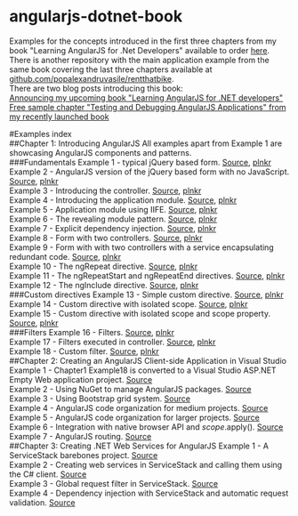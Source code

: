 angularjs-dotnet-book
=====================

Examples for the concepts introduced in the first three chapters from my book "Learning AngularJS for .Net Developers" available to order [here](http://bit.ly/1kbcAdf).  
There is another repository with the main application example from the same book covering the last three chapters available at  [github.com/popalexandruvasile/rentthatbike](https://github.com/popalexandruvasile/rentthatbike).  
There are two blog posts introducing this book:  
[Announcing my upcoming book "Learning AngularJS for .NET developers"](http://alexvpop.blogspot.co.uk/2014/06/announcing-learning-angularjs-dotnet.html)  
[Free sample chapter "Testing and Debugging AngularJS Applications" from my recently launched book](http://alexvpop.blogspot.com/2014/07/free-sample-chapter-testing-angularjs.html)  

#Examples index  
##Chapter 1: Introducing AngularJS
All examples apart from Example 1 are showcasing AngularJS components and patterns.   
###Fundamentals
Example 1 - typical jQuery based form. [Source](Chapter1/Example1), [plnkr](http://plnkr.co/edit/nqF38J?p=preview)  
Example 2 - AngularJS version of the jQuery based form with no JavaScript. [Source](Chapter1/Example2), [plnkr](http://plnkr.co/edit/UNRH3j?p=preview)  
Example 3 - Introducing the controller. [Source](Chapter1/Example3), [plnkr](http://plnkr.co/edit/qbNJm4?p=preview)  
Example 4 - Introducing the application module. [Source](Chapter1/Example4), [plnkr](http://plnkr.co/edit/yWVc96?p=preview)  
Example 5 - Application module using IIFE. [Source](Chapter1/Example5), [plnkr](http://plnkr.co/edit/hxVxHU?p=preview)  
Example 6 - The revealing module pattern. [Source](Chapter1/Example6), [plnkr](http://plnkr.co/edit/YFvyEa?p=preview)  
Example 7 - Explicit dependency injection. [Source](Chapter1/Example7), [plnkr](http://plnkr.co/edit/73Y9yf?p=preview)  
Example 8 - Form with two controllers. [Source](Chapter1/Example8), [plnkr](http://plnkr.co/edit/gmyCY8?p=preview)  
Example 9 - Form with with two controllers with a service encapsulating redundant code. [Source](Chapter1/Example9), [plnkr](http://plnkr.co/edit/a4AwKj?p=preview)  
Example 10 - The ngRepeat directive. [Source](Chapter1/Example10), [plnkr](http://plnkr.co/edit/ap8vhe?p=preview)  
Example 11 - The ngRepeatStart and ngRepeatEnd directives. [Source](Chapter1/Example11), [plnkr](http://plnkr.co/edit/XP1Qpy?p=info)  
Example 12 - The ngInclude directive. [Source](Chapter1/Example12), [plnkr](http://plnkr.co/edit/cm5le9?p=preview)  
###Custom directives
Example 13 - Simple custom directive. [Source](Chapter1/Example13), [plnkr](http://plnkr.co/edit/KSILvS?p=preview)  
Example 14 - Custom directive with isolated scope. [Source](Chapter1/Example14), [plnkr](http://plnkr.co/edit/OjvHhD?p=preview)  
Example 15 - Custom directive with isolated scope and scope property. [Source](Chapter1/Example15), [plnkr](http://plnkr.co/edit/5shUaa?p=preview)  
###Filters
Example 16 - Filters. [Source](Chapter1/Example16), [plnkr](http://plnkr.co/edit/hN9PBZ?p=preview)  
Example 17 - Filters executed in controller. [Source](Chapter1/Example17), [plnkr](http://plnkr.co/edit/CVYRe0?p=preview)  
Example 18 - Custom filter. [Source](Chapter1/Example18), [plnkr](http://plnkr.co/edit/Sq0jGg?p=preview)  
##Chapter 2: Creating an AngularJS Client-side Application in Visual Studio
Example 1 - Chapter1 Example18 is converted to a Visual Studio ASP.NET Empty Web application project. [Source](Chapter2/Example1)  
Example 2 - Using NuGet to manage AngularJS packages. [Source](Chapter2/Example2)  
Example 3 - Using Bootstrap grid system. [Source](Chapter2/Example3)  
Example 4 - AngularJS code organization for medium projects. [Source](Chapter2/Example4)  
Example 5 - AngularJS code organization for larger projects. [Source](Chapter2/Example5)  
Example 6 - Integration with native browser API and $scope.$apply(). [Source](Chapter2/Example6)  
Example 7 - AngularJS routing. [Source](Chapter2/Example7)  
##Chapter 3: Creating .NET Web Services for AngularJS
Example 1 - A ServiceStack barebones project. [Source](Chapter3/Example1)  
Example 2 - Creating web services in ServiceStack and calling them using the C# client. [Source](Chapter3/Example2)  
Example 3 - Global request filter in ServiceStack. [Source](Chapter3/Example3)  
Example 4 - Dependency injection with ServiceStack and automatic request validation. [Source](Chapter3/Example4)  
